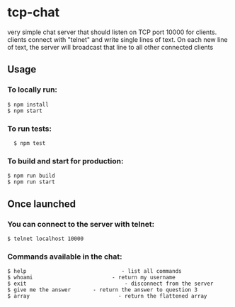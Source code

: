 # tcp-chat

very simple chat server that should listen on TCP port 10000 for clients.
clients connect with "telnet" and write single lines of text. On each new line of text, the server will broadcast that line to all other connected clients

## Usage

### To locally run:

    $ npm install
    $ npm start

### To run tests:

      $ npm test

### To build and start for production:

    $ npm run build
    $ npm run start

## Once launched

### You can connect to the server with telnet:

    $ telnet localhost 10000

### Commands available in the chat:

    $ help                              - list all commands
    $ whoami                         - return my username
    $ exit                               - disconnect from the server
    $ give me the answer       - return the answer to question 3
    $ array                            - return the flattened array

